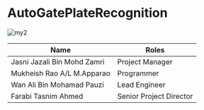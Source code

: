 # AutoGatePlateRecognition
![my2](https://user-images.githubusercontent.com/55337524/150502049-db99e4f2-2edd-45c8-a2e2-9348cbceefe2.jpg)
<br>

| Name                                     | Roles                   |
| ---------------------------------------- | ----------------------- |
| Jasni Jazali Bin Mohd Zamri              | Project Manager         |
| Mukheish Rao A/L M.Apparao               | Programmer              |
| Wan Ali Bin Mohamad Pauzi                | Lead Engineer           |
| Farabi Tasnim Ahmed                      | Senior Project Director |

<br>
